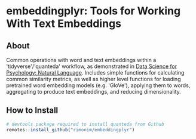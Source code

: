 # embeddingplyr: Tools for Working With Text Embeddings

## About

Common operations with word and text embeddings within a 'tidyverse'/'quanteda' workflow, as demonstrated in [Data Science for Psychology: Natural Language](http://ds4psych.com). Includes simple functions for calculating common similarity metrics, as well as higher level functions for loading pretrained word embedding models (e.g. 'GloVe'), applying them to words, aggregating to produce text embeddings, and reducing dimensionality.

## How to Install

``` r
# devtools package required to install quanteda from Github 
remotes::install_github("rimonim/embeddingplyr") 
```
